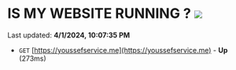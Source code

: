 # IS MY WEBSITE RUNNING ? [![](https://img.shields.io/static/v1?label=Sponsor&message=%E2%9D%A4&logo=GitHub&color=%23fe8e86)](https://github.com/sponsors/<username>)

Last updated: **4/1/2024, 10:07:35 PM**

- `GET` [https://youssefservice.me](https://youssefservice.me) - **Up** (273ms)
